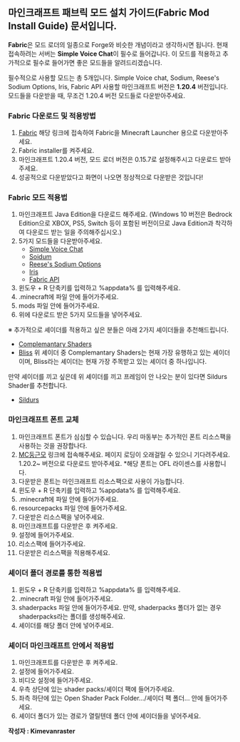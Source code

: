 ## 마인크래프트 패브릭 모드 설치 가이드(Fabric Mod Install Guide) 문서입니다.

**Fabric**은 모드 로더의 일종으로 Forge와 비슷한 개념이라고 생각하시면 됩니다.
현재 접속하려는 서버는 **Simple Voice Chat**이 필수로 들어갑니다.
이 모드를 적용하고 추가적으로 필수로 들어가면 좋은 모드들을 알려드리겠습니다.

필수적으로 사용할 모드는 총 5개입니다. Simple Voice chat, Sodium, Reese's Sodium Options, Iris, Fabric API
사용할 마인크래프트 버전은 **1.20.4** 버전입니다. 모드들을 다운받을 때, 무조건 1.20.4 버전 모드들로 다운받아주세요.

### Fabric 다운로드 및 적용방법
1. [Fabric](https://fabricmc.net/use/installer/) 해당 링크에 접속하여 Fabric을 Minecraft Launcher 용으로 다운받아주세요.
2. Fabric installer를 켜주세요.
3. 마인크래프트 1.20.4 버전, 모드 로더 버전은 0.15.7로 설정해주시고 다운로드 받아주세요.
4. 성공적으로 다운받았다고 화면이 나오면 정상적으로 다운받은 것입니다!

### Fabric 모드 적용법
1. 마인크래프트 Java Edition을 다운로드 해주세요. (Windows 10 버전은 Bedrock Edition으로 XBOX, PS5, Switch 등이 포함된 버전이므로 Java Edition과 착각하여 다운로드 받는 일을 주의해주십시오.)
2. 5가지 모드들을 다운받아주세요.
   - [Simple Voice Chat](https://www.curseforge.com/minecraft/mc-mods/simple-voice-chat)
   - [Soidum](https://www.curseforge.com/minecraft/mc-mods/sodium)
   - [Reese's Sodium Options](https://www.curseforge.com/minecraft/mc-mods/reeses-sodium-options)
   - [Iris](https://www.curseforge.com/minecraft/mc-mods/irisshaders)
   - [Fabric API](https://www.curseforge.com/minecraft/mc-mods/fabric-api)
3. 윈도우 + R 단축키를 입력하고 %appdata% 를 입력해주세요.
4. .minecraft에 파일 안에 들어가주세요.
5. mods 파일 안에 들어가주세요.
6. 위에 다운로드 받은 5가지 모드들을 넣어주세요.

※ 추가적으로 셰이더를 적용하고 싶은 분들은 아래 2가지 셰이더들을 추천해드립니다.
- [Complemantary Shaders](https://www.curseforge.com/minecraft/shaders/complementary-unbound)
- [Bliss](https://www.curseforge.com/minecraft/shaders/bliss-shader)
위 셰이더 중 Complemantary Shaders는 현재 가장 유행하고 있는 셰이더이며, Bliss라는 셰이더는 현재 가장 주목받고 있는 셰이더 중 하나입니다.

만약 셰이더를 끼고 싶은데 위 셰이더를 끼고 프레임이 안 나오는 분이 있다면 Sildurs Shader를 추천합니다.
- [Sildurs](https://www.curseforge.com/minecraft/shaders/sildurs-vibrant-shaders)

### 마인크래프트 폰트 교체
1. 마인크래프트 폰트가 심심할 수 있습니다. 우리 마동부는 추가적인 폰트 리소스팩을 사용하는 것을 권장합나다.
2. [MC둥근모](https://eatch.dev/mcfont/#/neodgm) 링크에 접속해주세요. 페이지 로딩이 오래걸릴 수 있으니 기다려주세요. 1.20.2~ 버전으로 다운로드 받아주세요.
   *해당 폰트는 OFL 라이센스를 사용합니다.
4. 다운받은 폰트는 마인크래프트 리소스팩으로 사용이 가능합니다.
5. 윈도우 + R 단축키를 입력하고 %appdata% 를 입력해주세요.
6. .minecraft에 파일 안에 들어가주세요.
7. resourcepacks 파일 안에 들어가주세요.
8. 다운받은 리소스팩을 넣어주세요.
9. 마인크래프트를 다운받은 후 켜주세요.
10. 설정에 들어가주세요.
11. 리소스팩에 들어가주세요.
12. 다운받은 리소스팩을 적용해주세요.

### 셰이더 폴더 경로를 통한 적용법
1. 윈도우 + R 단축키를 입력하고 %appdata% 를 입력해주세요.
2. .minecraft 파일 안에 들어가주세요.
3. shaderpacks 파일 안에 들어가주세요. 만약, shaderpacks 폴더가 없는 경우 shaderpacks라는 폴더를 생성해주세요.
4. 셰이더를 해당 폴더 안에 넣어주세요.

### 셰이더 마인크래프트 안에서 적용법
1. 마인크래프트를 다운받은 후 켜주세요.
2. 설정에 들어가주세요.
3. 비디오 설정에 들어가주세요.
4. 우측 상단에 있는 shader packs/셰이더 팩에 들어가주세요.
5. 좌측 하단에 있는 Open Shader Pack Folder.../셰이더 팩 폴더... 안에 들어가주세요.
6. 셰이더 폴더가 있는 경로가 열릴텐데 폴더 안에 셰이더들을 넣어주세요.

**작성자 : Kimevanraster**
